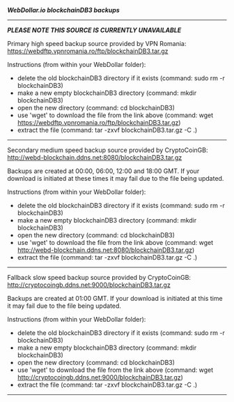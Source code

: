 ***WebDollar.io blockchainDB3 backups***

-----------

***PLEASE NOTE THIS SOURCE IS CURRENTLY UNAVAILABLE***

Primary high speed backup source provided by VPN Romania: 
https://webdftp.vpnromania.ro/ftp/blockchainDB3.tar.gz

Instructions (from within your WebDollar folder): 
+ delete the old blockchainDB3 directory if it exists (command: sudo rm -r blockchainDB3)
+ make a new empty blockchainDB3 directory (command: mkdir blockchainDB3)
+ open the new directory (command: cd blockchainDB3)
+ use 'wget' to download the file from the link above (command: wget https://webdftp.vpnromania.ro/ftp/blockchainDB3.tar.gz)
+ extract the file (command: tar -zxvf blockchainDB3.tar.gz -C .)

-----------

Secondary medium speed backup source provided by CryptoCoinGB:
http://webd-blockchain.ddns.net:8080/blockchainDB3.tar.gz

Backups are created at 00:00, 06:00, 12:00 and 18:00 GMT.
If your download is initiated at these times it may fail due to the file being updated.

Instructions (from within your WebDollar folder): 
+ delete the old blockchainDB3 directory if it exists (command: sudo rm -r blockchainDB3)
+ make a new empty blockchainDB3 directory (command: mkdir blockchainDB3)
+ open the new directory (command: cd blockchainDB3)
+ use 'wget' to download the file from the link above (command: wget http://webd-blockchain.ddns.net:8080/blockchainDB3.tar.gz)
+ extract the file (command: tar -zxvf blockchainDB3.tar.gz -C .)

-----------

Fallback slow speed backup source provided by CryptoCoinGB:
http://cryptocoingb.ddns.net:9000/blockchainDB3.tar.gz

Backups are created at 01:00 GMT.
If your download is initiated at this time it may fail due to the file being updated.

Instructions (from within your WebDollar folder): 
+ delete the old blockchainDB3 directory if it exists (command: sudo rm -r blockchainDB3)
+ make a new empty blockchainDB3 directory (command: mkdir blockchainDB3)
+ open the new directory (command: cd blockchainDB3)
+ use 'wget' to download the file from the link above (command: wget http://cryptocoingb.ddns.net:9000/blockchainDB3.tar.gz)
+ extract the file (command: tar -zxvf blockchainDB3.tar.gz -C .)

-----------
